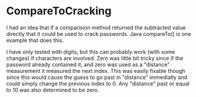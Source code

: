 # CompareToCracking
I had an idea that if a comparision method returned the subtracted value directly that it could be used to crack passwords. Java compareTo() is one example that does this.

I have only tested with digits, but this can probably work (with some changes) if characters are involved.
Zero was little bit tricky since if the password already contained it, and zero was used as a "distance" measurement it measured the next index.
This was easily fixable though since this would cause the guess to go past in "distance" immediatly and could simply change the previous index to 0.
Any "distance" past or equal to 10 was also determined to be zero.
